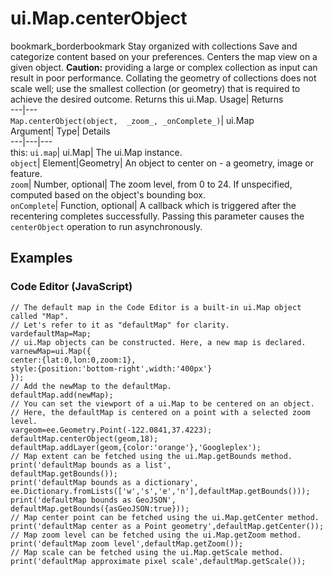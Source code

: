  
#  ui.Map.centerObject 
bookmark_borderbookmark Stay organized with collections  Save and categorize content based on your preferences. 
Centers the map view on a given object. **Caution:** providing a large or complex collection as input can result in poor performance. Collating the geometry of collections does not scale well; use the smallest collection (or geometry) that is required to achieve the desired outcome.
Returns this ui.Map.
Usage| Returns  
---|---  
`Map.centerObject(object,  _zoom_, _onComplete_)`| ui.Map  
Argument| Type| Details  
---|---|---  
this: `ui.map`| ui.Map| The ui.Map instance.  
`object`| Element|Geometry| An object to center on - a geometry, image or feature.  
`zoom`| Number, optional| The zoom level, from 0 to 24. If unspecified, computed based on the object's bounding box.  
`onComplete`| Function, optional| A callback which is triggered after the recentering completes successfully. Passing this parameter causes the `centerObject` operation to run asynchronously.  
## Examples
### Code Editor (JavaScript)
```
// The default map in the Code Editor is a built-in ui.Map object called "Map".
// Let's refer to it as "defaultMap" for clarity.
vardefaultMap=Map;
// ui.Map objects can be constructed. Here, a new map is declared.
varnewMap=ui.Map({
center:{lat:0,lon:0,zoom:1},
style:{position:'bottom-right',width:'400px'}
});
// Add the newMap to the defaultMap.
defaultMap.add(newMap);
// You can set the viewport of a ui.Map to be centered on an object.
// Here, the defaultMap is centered on a point with a selected zoom level.
vargeom=ee.Geometry.Point(-122.0841,37.4223);
defaultMap.centerObject(geom,18);
defaultMap.addLayer(geom,{color:'orange'},'Googleplex');
// Map extent can be fetched using the ui.Map.getBounds method.
print('defaultMap bounds as a list',
defaultMap.getBounds());
print('defaultMap bounds as a dictionary',
ee.Dictionary.fromLists(['w','s','e','n'],defaultMap.getBounds()));
print('defaultMap bounds as GeoJSON',
defaultMap.getBounds({asGeoJSON:true}));
// Map center point can be fetched using the ui.Map.getCenter method.
print('defaultMap center as a Point geometry',defaultMap.getCenter());
// Map zoom level can be fetched using the ui.Map.getZoom method.
print('defaultMap zoom level',defaultMap.getZoom());
// Map scale can be fetched using the ui.Map.getScale method.
print('defaultMap approximate pixel scale',defaultMap.getScale());
```

